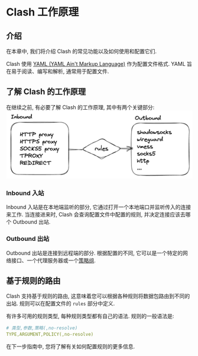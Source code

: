 # Clash 工作原理

## 介绍
在本章中, 我们将介绍 Clash 的常见功能以及如何使用和配置它们.

Clash 使用 [YAML (YAML Ain't Markup Language)](https://yaml.org/) 作为配置文件格式. YAML 旨在易于阅读、编写和解析, 通常用于配置文件.

## 了解 Clash 的工作原理
在继续之前, 有必要了解 Clash 的工作原理, 其中有两个关键部分:
![Clash 的工作原理](./img/connection-flow.png)


### Inbound 入站
Inbound 入站是在本地端监听的部分, 它通过打开一个本地端口并监听传入的连接来工作. 当连接进来时, Clash 会查询配置文件中配置的规则, 并决定连接应该去哪个 Outbound 出站.

### Outbound 出站
Outbound 出站是连接到远程端的部分. 根据配置的不同, 它可以是一个特定的网络接口、一个代理服务器或一个[策略组](./outbound.md#proxy-groups-策略组).

## 基于规则的路由

Clash 支持基于规则的路由, 这意味着您可以根据各种规则将数据包路由到不同的出站. 规则可以在配置文件的 `rules` 部分中定义.

有许多可用的规则类型, 每种规则类型都有自己的语法. 规则的一般语法是:
```yaml
# 类型,参数,策略(,no-resolve)
TYPE,ARGUMENT,POLICY(,no-resolve)
```
在下一步指南中, 您将了解有关如何配置规则的更多信息.

